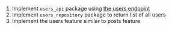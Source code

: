 1. Implement `users_api` package using [the users endpoint](https://jsonplaceholder.org/users)
2. Implement `users_repository` package to return list of all users
3. Implement the users feature similar to posts feature